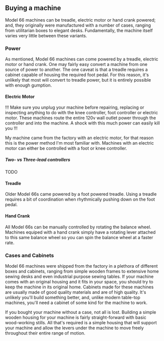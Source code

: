 ## Buying a machine

Model 66 machines can be treadle, electric motor or hand crank powered; and, they originally were manufactured with a number of cases, ranging from utilitarian boxes to elegant desks.  Fundamentally, the machine itself varies very little between these variants.

### Power

As mentioned, Model 66 machines can come powered by a treadle, electric motor or hand crank. One may fairly easy convert a machine from one source of power to another. The one caveat is that a treadle requires a cabinet capable of housing the required foot pedal. For this reason, it's unlikely that most will convert to treadle power, but it is entirely possible with enough gumption.

#### Electric Motor

!!! Make sure you unplug your machine before repairing, replacing or inspecting anything to do with the knee controller, foot controller or electric motor. These machines route the entire 120v wall outlet power through the controller and into the machine. A shock with this much power can easily kill you !!!

My machine came from the factory with an electric motor, for that reason this is the power method I'm most familiar with.  Machines with an electric motor can either be controlled with a foot or knee controller.

##### Two- vs Three-lead controllers

TODO

#### Treadle

Older Model 66s came powered by a foot powered treadle. Using a treadle requires a bit of coordination when rhythmically pushing down on the foot pedal.

#### Hand Crank

All Model 66s can be manually controlled by rotating the balance wheel.  Machines equiped with a hand crank simply have a rotating lever attached to this same balance wheel so you can spin the balance wheel at a faster rate.

### Cases and Cabinets

Model 66 machines were shipped from the factory in a plethora of different boxes and cabinets, ranging from simple wooden frames to extensive home sewing desks and even industrial purpose sewing tables. If your machine comes with an original housing and it fits in your space, you should try to keep the machine in its original home. Cabinets made for these machines are usually made of good quality materials and are of high quality. It's unlikely you'll build something better, and, unlike modern table-top machines, you'll need a cabinet of some kind for the machine to work.

If you bought your machine without a case, not all is lost. Building a simple wooden housing for your machine is fairly straight-forward with basic wood-working stills. All that's required is a simple housing that will support your machine and allow the levers under the machine to move freely throughout their entire range of motion.